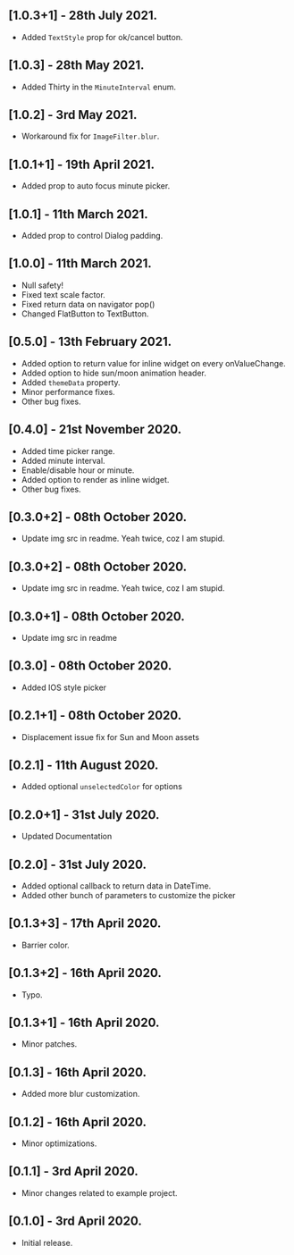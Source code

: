 ## [1.0.3+1] - 28th July 2021.

- Added `TextStyle` prop for ok/cancel button.

## [1.0.3] - 28th May 2021.

- Added Thirty in the `MinuteInterval` enum.

## [1.0.2] - 3rd May 2021.

- Workaround fix for `ImageFilter.blur`.

## [1.0.1+1] - 19th April 2021.

- Added prop to auto focus minute picker.

## [1.0.1] - 11th March 2021.

- Added prop to control Dialog padding.

## [1.0.0] - 11th March 2021.

- Null safety!
- Fixed text scale factor.
- Fixed return data on navigator pop()
- Changed FlatButton to TextButton.

## [0.5.0] - 13th February 2021.

- Added option to return value for inline widget on every onValueChange.
- Added option to hide sun/moon animation header.
- Added `themeData` property.
- Minor performance fixes.
- Other bug fixes.

## [0.4.0] - 21st November 2020.

- Added time picker range.
- Added minute interval.
- Enable/disable hour or minute.
- Added option to render as inline widget.
- Other bug fixes.

## [0.3.0+2] - 08th October 2020.

- Update img src in readme. Yeah twice, coz I am stupid.

## [0.3.0+2] - 08th October 2020.

- Update img src in readme. Yeah twice, coz I am stupid.

## [0.3.0+1] - 08th October 2020.

- Update img src in readme

## [0.3.0] - 08th October 2020.

- Added IOS style picker

## [0.2.1+1] - 08th October 2020.

- Displacement issue fix for Sun and Moon assets

## [0.2.1] - 11th August 2020.

- Added optional `unselectedColor` for options

## [0.2.0+1] - 31st July 2020.

- Updated Documentation

## [0.2.0] - 31st July 2020.

- Added optional callback to return data in DateTime.
- Added other bunch of parameters to customize the picker

## [0.1.3+3] - 17th April 2020.

- Barrier color.

## [0.1.3+2] - 16th April 2020.

- Typo.

## [0.1.3+1] - 16th April 2020.

- Minor patches.

## [0.1.3] - 16th April 2020.

- Added more blur customization.

## [0.1.2] - 16th April 2020.

- Minor optimizations.

## [0.1.1] - 3rd April 2020.

- Minor changes related to example project.

## [0.1.0] - 3rd April 2020.

- Initial release.
